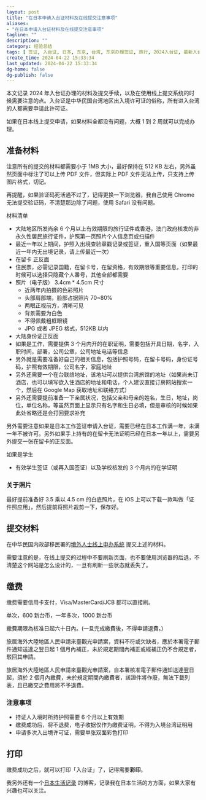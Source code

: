 ```yaml
---
layout: post
title: "在日本申请入台证材料及在线提交注意事项"
aliases:
- "在日本申请入台证材料及在线提交注意事项"
tagline: ""
description: ""
category: 经验总结
tags: [ 签证, 入台证, 日本, 东京, 台湾, 东京办理签证, 旅行, 2024入台证, 最新入台证办理 ]
create_time: 2024-04-22 15:33:34
last_updated: 2024-04-22 15:33:34
dg-home: false
dg-publish: false
---
```


本文记录 2024 年入台证办理的材料及提交手续，以及在使用线上提交系统的时候需要注意的点。入台证是中华民国台湾地区出入境许可证的俗称，所有进入台湾的人都需要申请此许可证。

如果在日本线上提交申请，如果材料全都没有问题，大概 1 到 2 周就可以完成办理。

## 准备材料

注意所有的提交的材料都需要小于 1MB 大小，最好保持在 512 KB 左右，另外虽然页面中标注了可以上传 PDF 文件，但实际上 PDF 文件无法上传，只支持上传图片格式，切记。

再提醒，如果验证码死活通不过了，记得更换一下浏览器，我自己使用 Chrome 无法提交验证码，不清楚那边除了问题，使用 Safari 没有问题。

材料清单

- 大陆地区所发尚余 6 个月以上有效期限的旅行证件或香港，澳门政府核发的非永久性居民旅行证件，护照第一页照片个人信息页或扫描件
- 最近一年以上期间，护照入出境查验章戳记录或签证，重入国等页面（如果最近一年内无出境记录，请上传最近一次）
- 在留卡 正反面
- 住民票，必需记录国籍，在留卡号，在留资格，有效期限等重要信息，打印的时候可以选择只隐藏个人番号，其他全部都需要
- 照片（电子版） 3.4cm \* 4.5cm 尺寸
  - 近两年内拍摄的色彩照片
  - 头部肩部端，脸部占据照片 70~80%
  - 两眼正视前方，清晰可见
  - 背景需要为白色
  - 不得佩戴粗框眼镜
  - JPG 或者 JPEG 格式，512KB 以内
- 大陆身份证正反面
- 如果是工作，需要提供 3 个月内开的在职证明，需要包括开具日期，名字，入职时间，部署，公司公章，公司地址电话等信息
- 另外就是需要准备好自己的相关信息，包括护照号码，在留卡号码，身份证号码，护照有效期限，公司名字，家庭地址
- 另外还需要一个在台联络地址，该地址可以提供台湾旅馆的地址（如果尚未订酒店，也可以填写欲入住酒店的地址和电话，个人建议直接订房网站搜索一个，然后在 Google Map 获取地址和联络方式）
- 另外还需要提前准备一下亲属状况，包括父亲和母亲的姓名，生日，地址，岗位，单位名称，等虽然页面上显示只有名字和生日必填，但是审核的时候如果此处省略还是会打回要求补充

另外需要注意如果是日本工作签证申请入台证，需要已经在日本工作满一年，未满一年不被许可。另外如果手上持有的在留卡无法证明已经在日本一年以上，需要另外提交一张在留卡的正反面。

如果是学生

- 有效学生签证（或再入国签证）以及学校核发的 3 个月内的在学证明

### 关于照片

最好提前准备好 3.5 乘以 4.5 cm 的白底照片，在 iOS 上可以下载一款叫做「证件照应用」，然后提前将照片裁剪一下，保存好。

## 提交材料

在中华民国内政部移民署的[境外人士线上申办系统](https://coa.immigration.gov.tw/coa-frontend/overseas-foreign-china) 提交上述的材料。

需要注意的是，在线上提交的过程中不要刷新页面，也不要使用浏览器的后退，不清楚这个网站是怎么设计的，一旦有刷新一些状态就丢失了。

## 缴费

缴费需要信用卡支付，Visa/MasterCard/JCB 都可以直接刷。

单次，600 新台币，一年多次，1000 新台币

繳費期限為核准日起六十日內。(一旦完成繳費後，不得申請退費。)

旅居海外大陸地區人民申請來臺觀光申請案，資料不符或欠缺者，應於本署電子郵件通知送達之翌日起 1 個月內補正，未於規定期間內補正或經補正仍不合規定者，駁回其申請。

旅居海外大陸地區人民申請來臺觀光申請案，自本署核准電子郵件通知送達翌日起，須於 2 個月內繳費，未於規定期間內繳費者，該證件將作廢，無法下載列表，且已繳交之費用將不予退費。

### 注意事项

- 持证人入境时所持护照需要 6 个月以上有效期
- 缴费成功后，将不退费，电子收据仅作为缴费证明，不得为入境台湾证明用
- 申请多次入出境许可证，需要单张双面彩色打印

## 打印

缴费成功之后，就可以打印「入台证」了，记得需要**彩印**。

我另外还有一个[日本生活记录](https://evjp.life) 的博客，记录我在日本生活的方方面，如果大家有兴趣也可以关注。
